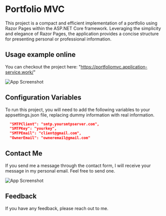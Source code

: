 
# Portfolio MVC 


This project is a compact and efficient implementation of a portfolio using Razor Pages within the ASP.NET Core framework. Leveraging the simplicity and elegance of Razor Pages, the application provides a concise structure for presenting personal or professional information.

## Usage example online

You can checkout the project here: "https://portfoliomvc.application-service.work/"


![App Screenshot](https://res.cloudinary.com/imgresd/image/upload/v1701907663/Github/poypymifygvriqqv9xb3.png)
## Configuration Variables

To run this project, you will need to add the following variables to your appsettings.json file, replacing dummy information with real information.


```json
  "SMTPClient": "smtp.yoursmtpserver.com",
  "SMTPKey": "yourkey",
  "SMTPEmail": "client@gmail.com",
  "OwnerEmail": "owneremail@gmail.com"
```
## Contact Me

If you send me a message through the contact form, I will receive your message in my personal email. Feel free to send one.

![App Screenshot](https://res.cloudinary.com/imgresd/image/upload/v1701908122/Github/q6lvadrxvl3dll0urpj1.png)


## Feedback

If you have any feedback, please reach out to me.

